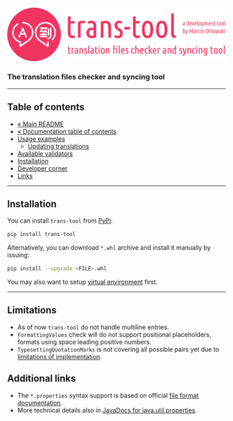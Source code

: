 ![trans-tool logo](../artwork/trans-tool-logo.png)

### The translation files checker and syncing tool ###

---

## Table of contents ##

* [« Main README](../README.md)
* [« Documentation table of contents](README.md)
* [Usage examples](usage.md)
  * [Updating translations](usage.md#updating-translations)
* [Available validators](checks/README.md)
* [Installation](#installation)
* [Developer corner](developers.md)
* [Links](#additional-links)

---

## Installation ##

You can install `trans-tool` from [PyPi](https://pypi.org/project/trans-tool/):

```bash
pip install trans-tool
```

Alternatively, you can download `*.whl` archive and install it manually by issuing:

```bash
pip install --upgrade <FILE>.whl
```

You may also want to setup [virtual environment](https://docs.python.org/3/library/venv.html) first.

---

## Limitations ##

* As of now `trans-tool` do not handle multiline entries.
* `FormattingValues` check will do not support positional placeholders, formats using space leading
  positive numbers.
* `TypesettingQuotationMarks` is not covering all possible pairs yet due
  to [limitations of implementation](https://github.com/MarcinOrlowski/trans-tool/issues/19).

## Additional links ##

* The `*.properties` syntax support is based on
  official [file format documentation](https://docs.oracle.com/cd/E23095_01/Platform.93/ATGProgGuide/html/s0204propertiesfileformat01.html).
* More technical details also
  in [JavaDocs for java.util.properties](https://docs.oracle.com/javase/7/docs/api/java/util/Properties.html).
